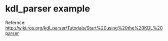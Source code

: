 kdl_parser example
====================

Refernce:   
http://wiki.ros.org/kdl_parser/Tutorials/Start%20using%20the%20KDL%20parser
